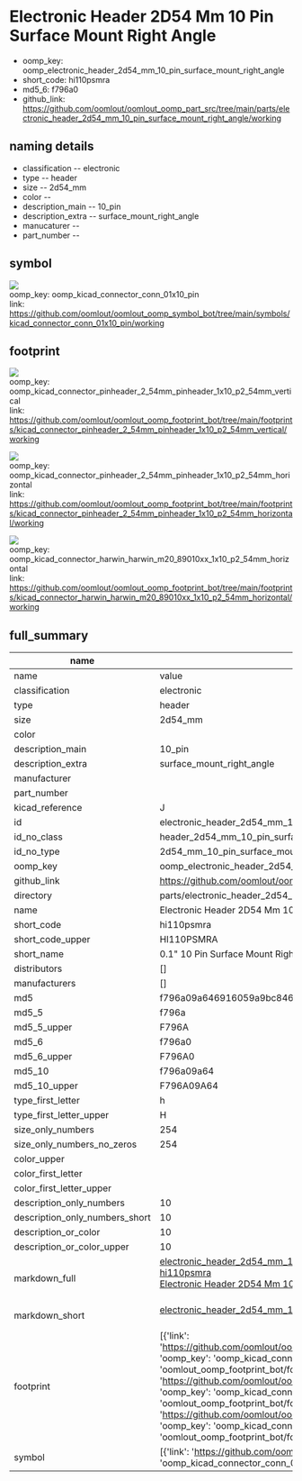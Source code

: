 # Electronic Header 2D54 Mm 10 Pin Surface Mount Right Angle

  
* oomp_key: oomp_electronic_header_2d54_mm_10_pin_surface_mount_right_angle 
* short_code: hi110psmra
* md5_6: f796a0  
* github_link: https://github.com/oomlout/oomlout_oomp_part_src/tree/main/parts/electronic_header_2d54_mm_10_pin_surface_mount_right_angle/working  
## naming details
* classification -- electronic
* type -- header
* size -- 2d54_mm
* color -- 
* description_main -- 10_pin
* description_extra -- surface_mount_right_angle
* manucaturer -- 
* part_number -- 



## symbol

![](symbol/0/working/working_600.png)  
oomp_key: oomp_kicad_connector_conn_01x10_pin  
link: https://github.com/oomlout/oomlout_oomp_symbol_bot/tree/main/symbols/kicad_connector_conn_01x10_pin/working  

## footprint

![](footprint/0/working/working_600.png)  
oomp_key: oomp_kicad_connector_pinheader_2_54mm_pinheader_1x10_p2_54mm_vertical  
link: https://github.com/oomlout/oomlout_oomp_footprint_bot/tree/main/footprints/kicad_connector_pinheader_2_54mm_pinheader_1x10_p2_54mm_vertical/working  

![](footprint/0/working/working_600.png)  
oomp_key: oomp_kicad_connector_pinheader_2_54mm_pinheader_1x10_p2_54mm_horizontal  
link: https://github.com/oomlout/oomlout_oomp_footprint_bot/tree/main/footprints/kicad_connector_pinheader_2_54mm_pinheader_1x10_p2_54mm_horizontal/working  

![](footprint/0/working/working_600.png)  
oomp_key: oomp_kicad_connector_harwin_harwin_m20_89010xx_1x10_p2_54mm_horizontal  
link: https://github.com/oomlout/oomlout_oomp_footprint_bot/tree/main/footprints/kicad_connector_harwin_harwin_m20_89010xx_1x10_p2_54mm_horizontal/working  

## full_summary
| name | value | 
| --- | --- | 
| name | value | 
| classification | electronic | 
| type | header | 
| size | 2d54_mm | 
| color |  | 
| description_main | 10_pin | 
| description_extra | surface_mount_right_angle | 
| manufacturer |  | 
| part_number |  | 
| kicad_reference | J | 
| id | electronic_header_2d54_mm_10_pin_surface_mount_right_angle | 
| id_no_class | header_2d54_mm_10_pin_surface_mount_right_angle | 
| id_no_type | 2d54_mm_10_pin_surface_mount_right_angle | 
| oomp_key | oomp_electronic_header_2d54_mm_10_pin_surface_mount_right_angle | 
| github_link | https://github.com/oomlout/oomlout_oomp_part_src/tree/main/parts/electronic_header_2d54_mm_10_pin_surface_mount_right_angle/working | 
| directory | parts/electronic_header_2d54_mm_10_pin_surface_mount_right_angle | 
| name | Electronic Header 2D54 Mm 10 Pin Surface Mount Right Angle | 
| short_code | hi110psmra | 
| short_code_upper | HI110PSMRA | 
| short_name | 0.1" 10 Pin Surface Mount Right Angle Header | 
| distributors | [] | 
| manufacturers | [] | 
| md5 | f796a09a646916059a9bc84606511211 | 
| md5_5 | f796a | 
| md5_5_upper | F796A | 
| md5_6 | f796a0 | 
| md5_6_upper | F796A0 | 
| md5_10 | f796a09a64 | 
| md5_10_upper | F796A09A64 | 
| type_first_letter | h | 
| type_first_letter_upper | H | 
| size_only_numbers | 254 | 
| size_only_numbers_no_zeros | 254 | 
| color_upper |  | 
| color_first_letter |  | 
| color_first_letter_upper |  | 
| description_only_numbers | 10 | 
| description_only_numbers_short | 10 | 
| description_or_color | 10 | 
| description_or_color_upper | 10 | 
| markdown_full | [electronic_header_2d54_mm_10_pin_surface_mount_right_angle](https://github.com/oomlout/oomlout_oomp_part_src/tree/main/parts/electronic_header_2d54_mm_10_pin_surface_mount_right_angle/working)<br>[hi110psmra](https://github.com/oomlout/oomlout_oomp_part_src/tree/main/parts/electronic_header_2d54_mm_10_pin_surface_mount_right_angle/working)<br>[Electronic Header 2D54 Mm 10 Pin Surface Mount Right Angle](https://github.com/oomlout/oomlout_oomp_part_src/tree/main/parts/electronic_header_2d54_mm_10_pin_surface_mount_right_angle/working)<br><br> | 
| markdown_short | [electronic_header_2d54_mm_10_pin_surface_mount_right_angle](https://github.com/oomlout/oomlout_oomp_part_src/tree/main/parts/electronic_header_2d54_mm_10_pin_surface_mount_right_angle/working)<br><br> | 
| footprint | [{'link': 'https://github.com/oomlout/oomlout_oomp_footprint_bot/tree/main/foootprntss/kicad_connector_pinheader_2_54mm_pinheader_1x10_p2_54mm_vertical', 'oomp_key': 'oomp_kicad_connector_pinheader_2_54mm_pinheader_1x10_p2_54mm_vertical', 'directory': 'oomlout_oomp_footprint_bot/footprints/kicad_connector_pinheader_2_54mm_pinheader_1x10_p2_54mm_vertical//working/working.kicad_mod'}, {'link': 'https://github.com/oomlout/oomlout_oomp_footprint_bot/tree/main/foootprntss/kicad_connector_pinheader_2_54mm_pinheader_1x10_p2_54mm_horizontal', 'oomp_key': 'oomp_kicad_connector_pinheader_2_54mm_pinheader_1x10_p2_54mm_horizontal', 'directory': 'oomlout_oomp_footprint_bot/footprints/kicad_connector_pinheader_2_54mm_pinheader_1x10_p2_54mm_horizontal//working/working.kicad_mod'}, {'link': 'https://github.com/oomlout/oomlout_oomp_footprint_bot/tree/main/foootprntss/kicad_connector_harwin_harwin_m20_89010xx_1x10_p2_54mm_horizontal', 'oomp_key': 'oomp_kicad_connector_harwin_harwin_m20_89010xx_1x10_p2_54mm_horizontal', 'directory': 'oomlout_oomp_footprint_bot/footprints/kicad_connector_harwin_harwin_m20_89010xx_1x10_p2_54mm_horizontal//working/working.kicad_mod'}] | 
| symbol | [{'link': 'https://github.com/oomlout/oomlout_oomp_symbol_bot/tree/main/symbols/kicad_connector_conn_01x10_pin', 'oomp_key': 'oomp_kicad_connector_conn_01x10_pin', 'directory': 'oomlout_oomp_symbol_bot/symbols/kicad_connector_conn_01x10_pin//working/working.kicad_sym'}] | 
